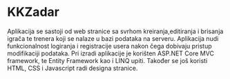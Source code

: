 # KKZadar

Aplikacija se sastoji od web stranice sa svrhom kreiranja,editiranja i brisanja igrača te trenera koji se nalaze u bazi podataka na serveru.
Aplikacija nudi funkcionalnost logiranja i registracije usera nakon čega dobivaju pristup modifikaciji podataka.
Pri izradi aplikacije je korišten ASP.NET Core MVC framework, te Entity Framework kao i LINQ upiti.
Također se još koristi HTML, CSS i Javascript radi designa stranice.
